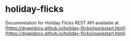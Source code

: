 # holiday-flicks

Documentation for Holiday Flicks REST API available at [https://dyapidocs.github.io/holiday-flicks/quickstart.html](https://dyapidocs.github.io/holiday-flicks/quickstart.html)
